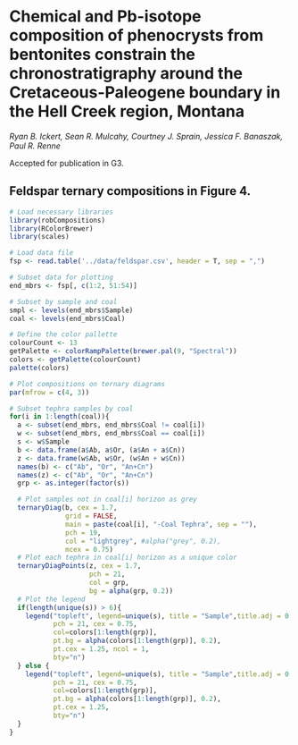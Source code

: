 # Chemical and Pb-isotope composition of phenocrysts from bentonites constrain the chronostratigraphy around the Cretaceous-Paleogene boundary in the Hell Creek region, Montana

*Ryan B. Ickert, Sean R. Mulcahy, Courtney J. Sprain, Jessica F. Banaszak, Paul R. Renne*

Accepted for publication in G3.

## Feldspar ternary compositions in Figure 4.
```R
# Load necessary libraries
library(robCompositions)
library(RColorBrewer)
library(scales)

# Load data file
fsp <- read.table('../data/feldspar.csv', header = T, sep = ",")

# Subset data for plotting
end_mbrs <- fsp[, c(1:2, 51:54)]

# Subset by sample and coal
smpl <- levels(end_mbrs$Sample)
coal <- levels(end_mbrs$Coal)

# Define the color pallette
colourCount <- 13
getPalette <- colorRampPalette(brewer.pal(9, "Spectral"))
colors <- getPalette(colourCount)
palette(colors)

# Plot compositions on ternary diagrams
par(mfrow = c(4, 3))

# Subset tephra samples by coal
for(i in 1:length(coal)){
  a <- subset(end_mbrs, end_mbrs$Coal != coal[i])
  w <- subset(end_mbrs, end_mbrs$Coal == coal[i])
  s <- w$Sample
  b <- data.frame(a$Ab, a$Or, (a$An + a$Cn))
  z <- data.frame(w$Ab, w$Or, (w$An + w$Cn))
  names(b) <- c("Ab", "Or", "An+Cn")
  names(z) <- c("Ab", "Or", "An+Cn")
  grp <- as.integer(factor(s))

  # Plot samples not in coal[i] horizon as grey
  ternaryDiag(b, cex = 1.7,
              grid = FALSE,
              main = paste(coal[i], "-Coal Tephra", sep = ""),
              pch = 19,
              col = "lightgrey", #alpha("grey", 0.2),
              mcex = 0.75)
  # Plot each tephra in coal[i] horizon as a unique color
  ternaryDiagPoints(z, cex = 1.7,
                    pch = 21,
                    col = grp,
                    bg = alpha(grp, 0.2))
  # Plot the legend
  if(length(unique(s)) > 6){
    legend("topleft", legend=unique(s), title = "Sample",title.adj = 0.25,
           pch = 21, cex = 0.75,
           col=colors[1:length(grp)],
           pt.bg = alpha(colors[1:length(grp)], 0.2),
           pt.cex = 1.25, ncol = 1,
           bty="n")
  } else {
    legend("topleft", legend=unique(s), title = "Sample",title.adj = 0.25,
           pch = 21, cex = 0.75,
           col=colors[1:length(grp)],
           pt.bg = alpha(colors[1:length(grp)], 0.2),
           pt.cex = 1.25,
           bty="n")
  }
}
```
